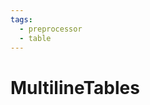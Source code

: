 ```yaml
---
tags:
  - preprocessor
  - table
---
```


# MultilineTables

<include repo_url="https://github.com/foliant-docs/foliantcontrib.multilinetables.git" path="README.md" sethead="2" nohead="true"></include>
